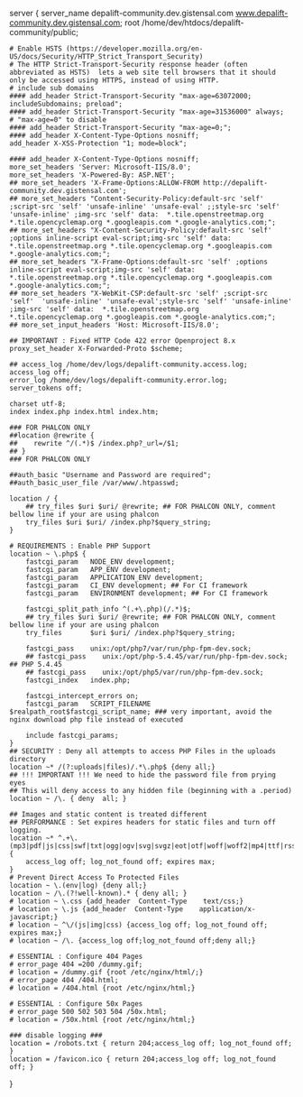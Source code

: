 server {
    server_name depalift-community.dev.gistensal.com www.depalift-community.dev.gistensal.com;
    root   /home/dev/htdocs/depalift-community/public;
    
    # Enable HSTS (https://developer.mozilla.org/en-US/docs/Security/HTTP_Strict_Transport_Security)
    # The HTTP Strict-Transport-Security response header (often abbreviated as HSTS)  lets a web site tell browsers that it should only be accessed using HTTPS, instead of using HTTP.
    # include sub domains
    #### add_header Strict-Transport-Security "max-age=63072000; includeSubdomains; preload";
    #### add_header Strict-Transport-Security "max-age=31536000" always;
    # "max-age=0" to disable
    #### add_header Strict-Transport-Security "max-age=0;";
    #### add_header X-Content-Type-Options nosniff;
    add_header X-XSS-Protection "1; mode=block";

    #### add_header X-Content-Type-Options nosniff;
    more_set_headers 'Server: Microsoft-IIS/8.0';
    more_set_headers 'X-Powered-By: ASP.NET';
    ## more_set_headers 'X-Frame-Options:ALLOW-FROM http://depalift-community.dev.gistensal.com';
    ## more_set_headers "Content-Security-Policy:default-src 'self' ;script-src 'self' 'unsafe-inline' 'unsafe-eval' ;;style-src 'self' 'unsafe-inline' ;img-src 'self' data:  *.tile.openstreetmap.org *.tile.opencyclemap.org *.googleapis.com *.google-analytics.com;";
    ## more_set_headers "X-Content-Security-Policy:default-src 'self' ;options inline-script eval-script;img-src 'self' data:  *.tile.openstreetmap.org *.tile.opencyclemap.org *.googleapis.com *.google-analytics.com;";
    ## more_set_headers "X-Frame-Options:default-src 'self' ;options inline-script eval-script;img-src 'self' data:  *.tile.openstreetmap.org *.tile.opencyclemap.org *.googleapis.com *.google-analytics.com;";
    ## more_set_headers "X-WebKit-CSP:default-src 'self' ;script-src 'self'  'unsafe-inline' 'unsafe-eval';style-src 'self' 'unsafe-inline' ;img-src 'self' data:  *.tile.openstreetmap.org *.tile.opencyclemap.org *.googleapis.com *.google-analytics.com;";
    ## more_set_input_headers 'Host: Microsoft-IIS/8.0';

    ## IMPORTANT : Fixed HTTP Code 422 error Openproject 8.x
    proxy_set_header X-Forwarded-Proto $scheme; 

    ## access_log /home/dev/logs/depalift-community.access.log;
    access_log off;
    error_log /home/dev/logs/depalift-community.error.log;	
    server_tokens off;
    
    charset utf-8;
    index index.php index.html index.htm;

    ### FOR PHALCON ONLY
    ##location @rewrite {
    ##    rewrite ^/(.*)$ /index.php?_url=/$1;
    ## }
    ### FOR PHALCON ONLY

    ##auth_basic "Username and Password are required"; 
    ##auth_basic_user_file /var/www/.htpasswd;
        
    location / {
        ## try_files $uri $uri/ @rewrite; ## FOR PHALCON ONLY, comment bellow line if your are using phalcon
        try_files $uri $uri/ /index.php?$query_string;
    }

    # REQUIREMENTS : Enable PHP Support
    location ~ \.php$ {
        fastcgi_param   NODE_ENV development;
        fastcgi_param   APP_ENV development;
        fastcgi_param   APPLICATION_ENV development;
        fastcgi_param   CI_ENV development; ## For CI framework
        fastcgi_param   ENVIRONMENT development; ## For CI framework

        fastcgi_split_path_info ^(.+\.php)(/.*)$;
        ## try_files $uri $uri/ @rewrite; ## FOR PHALCON ONLY, comment bellow line if your are using phalcon
        try_files       $uri $uri/ /index.php?$query_string;

        fastcgi_pass    unix:/opt/php7/var/run/php-fpm-dev.sock;
        ## fastcgi_pass    unix:/opt/php-5.4.45/var/run/php-fpm-dev.sock; ## PHP 5.4.45
        ## fastcgi_pass    unix:/opt/php5/var/run/php-fpm-dev.sock;
        fastcgi_index   index.php;
	
        fastcgi_intercept_errors on;
        fastcgi_param   SCRIPT_FILENAME $realpath_root$fastcgi_script_name; ### very important, avoid the nginx download php file instead of executed

        include fastcgi_params;
    }
    ## SECURITY : Deny all attempts to access PHP Files in the uploads directory
    location ~* /(?:uploads|files)/.*\.php$ {deny all;}
    ## !!! IMPORTANT !!! We need to hide the password file from prying eyes
    ## This will deny access to any hidden file (beginning with a .period)
    location ~ /\. { deny  all; }
        
    ## Images and static content is treated different
    ## PERFORMANCE : Set expires headers for static files and turn off logging.
    location ~* ^.+\.(mp3|pdf|js|css|swf|txt|ogg|ogv|svg|svgz|eot|otf|woff|woff2|mp4|ttf|rss|atom|jpg|jpeg|gif|png|ico|zip|tgz|gz|rar|bz2|doc|xls|exe|ppt|tar|mid|midi|wav|bmp|rtf|sql)$ {
        access_log off; log_not_found off; expires max;
    }
    # Prevent Direct Access To Protected Files
    location ~ \.(env|log) {deny all;}
    location ~ /\.(?!well-known).* { deny all; }
    # location ~ \.css {add_header  Content-Type    text/css;}
    # location ~ \.js {add_header  Content-Type    application/x-javascript;}
    # location ~ ^\/(js|img|css) {access_log off; log_not_found off; expires max;}
    # location ~ /\. {access_log off;log_not_found off;deny all;}

    # ESSENTIAL : Configure 404 Pages
    # error_page 404 =200 /dummy.gif;
    # location = /dummy.gif {root /etc/nginx/html/;}    
    # error_page 404 /404.html;
    # location = /404.html {root /etc/nginx/html;}
	
    # ESSENTIAL : Configure 50x Pages
    # error_page 500 502 503 504 /50x.html;
    # location = /50x.html {root /etc/nginx/html;}

    ### disable logging ###
    location = /robots.txt { return 204;access_log off; log_not_found off; }
    location = /favicon.ico { return 204;access_log off; log_not_found off; }
}
